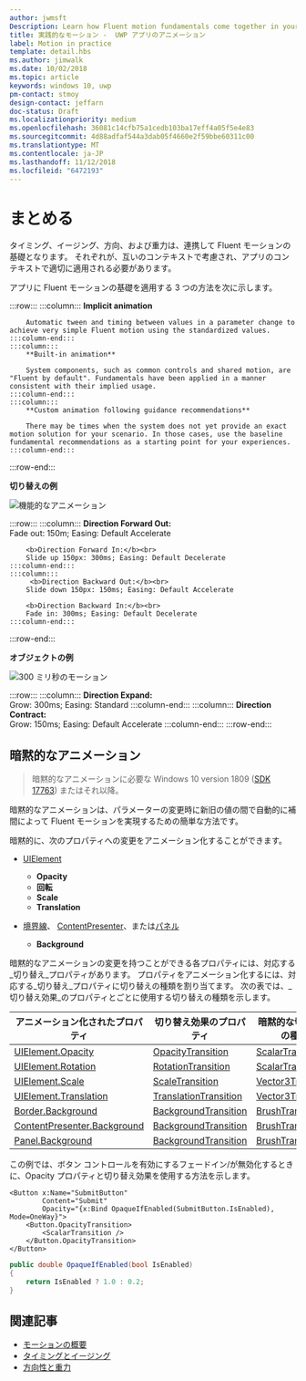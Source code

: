 ```yaml
---
author: jwmsft
Description: Learn how Fluent motion fundamentals come together in your app.
title: 実践的なモーション -  UWP アプリのアニメーション
label: Motion in practice
template: detail.hbs
ms.author: jimwalk
ms.date: 10/02/2018
ms.topic: article
keywords: windows 10, uwp
pm-contact: stmoy
design-contact: jeffarn
doc-status: Draft
ms.localizationpriority: medium
ms.openlocfilehash: 36081c14cfb75a1cedb103ba17eff4a05f5e4e83
ms.sourcegitcommit: 4d88adfaf544a3dab05f4660e2f59bbe60311c00
ms.translationtype: MT
ms.contentlocale: ja-JP
ms.lasthandoff: 11/12/2018
ms.locfileid: "6472193"
---
```

# <a name="bringing-it-together"></a>まとめる

タイミング、イージング、方向、および重力は、連携して Fluent モーションの基礎となります。 それぞれが、互いのコンテキストで考慮され、アプリのコンテキストで適切に適用される必要があります。

アプリに Fluent モーションの基礎を適用する 3 つの方法を次に示します。

:::row:::
    :::column:::
        **Implicit animation**

        Automatic tween and timing between values in a parameter change to achieve very simple Fluent motion using the standardized values.
    :::column-end:::
    :::column:::
        **Built-in animation**

        System components, such as common controls and shared motion, are "Fluent by default". Fundamentals have been applied in a manner consistent with their implied usage.
    :::column-end:::
    :::column:::
        **Custom animation following guidance recommendations**

        There may be times when the system does not yet provide an exact motion solution for your scenario. In those cases, use the baseline fundamental recommendations as a starting point for your experiences.
    :::column-end:::
:::row-end:::

**切り替えの例**

![機能的なアニメーション](images/pageRefresh.gif)

:::row:::
    :::column:::
        <b>Direction Forward Out:</b><br>
        Fade out: 150m; Easing: Default Accelerate

        <b>Direction Forward In:</b><br>
        Slide up 150px: 300ms; Easing: Default Decelerate
    :::column-end:::
    :::column:::
         <b>Direction Backward Out:</b><br>
        Slide down 150px: 150ms; Easing: Default Accelerate

        <b>Direction Backward In:</b><br>
        Fade in: 300ms; Easing: Default Decelerate
    :::column-end:::
:::row-end:::

**オブジェクトの例**

 ![300 ミリ秒のモーション](images/control.gif)

:::row:::
    :::column:::
        <b>Direction Expand:</b><br>
        Grow: 300ms; Easing: Standard
    :::column-end:::
    :::column:::
        <b>Direction Contract:</b><br>
        Grow: 150ms; Easing: Default Accelerate
    :::column-end:::
:::row-end:::

## <a name="implicit-animations"></a>暗黙的なアニメーション

> 暗黙的なアニメーションに必要な Windows 10 version 1809 ([SDK 17763](https://developer.microsoft.com/windows/downloads/windows-10-sdk)) またはそれ以降。


暗黙的なアニメーションは、パラメーターの変更時に新旧の値の間で自動的に補間によって Fluent モーションを実現するための簡単な方法です。

暗黙的に、次のプロパティへの変更をアニメーション化することができます。

- [UIElement](/uwp/api/windows.ui.xaml.uielement)
  - **Opacity**
  - **回転**
  - **Scale**
  - **Translation**

- [境界線](/uwp/api/windows.ui.xaml.controls.border)、 [ContentPresenter](/uwp/api/windows.ui.xaml.controls.contentpresenter)、または[パネル](/uwp/api/windows.ui.xaml.controls.panel)
  - **Background**

暗黙的なアニメーションの変更を持つことができる各プロパティには、対応する_切り替え_プロパティがあります。 プロパティをアニメーション化するには、対応する_切り替え_プロパティに切り替えの種類を割り当てます。 次の表では、_切り替え効果_のプロパティとごとに使用する切り替えの種類を示します。

| アニメーション化されたプロパティ | 切り替え効果のプロパティ | 暗黙的な切り替えの種類 |
| -- | -- | -- |
| [UIElement.Opacity](/uwp/api/windows.ui.xaml.uielement.opacity) | [OpacityTransition](/uwp/api/windows.ui.xaml.uielement.opacitytransition) | [ScalarTransition](/uwp/api/windows.ui.xaml.scalartransition) |
| [UIElement.Rotation](/uwp/api/windows.ui.xaml.uielement.rotation) | [RotationTransition](/uwp/api/windows.ui.xaml.uielement.rotationtransition) | [ScalarTransition](/uwp/api/windows.ui.xaml.scalartransition) |
| [UIElement.Scale](/uwp/api/windows.ui.xaml.uielement.scale) | [ScaleTransition](/uwp/api/windows.ui.xaml.uielement.scaletransition) | [Vector3Transition](/uwp/api/windows.ui.xaml.uielement.vector3transition) |
| [UIElement.Translation](/uwp/api/windows.ui.xaml.uielement.scale) | [TranslationTransition](/uwp/api/windows.ui.xaml.uielement.translationtransition) | [Vector3Transition](/uwp/api/windows.ui.xaml.uielement.vector3transition) |
| [Border.Background](/uwp/api/windows.ui.xaml.controls.border.background) | [BackgroundTransition](/uwp/api/windows.ui.xaml.controls.border.backgroundtransition) | [BrushTransition](//uwp/api/windows.ui.xaml.uielement.brushtransition) |
| [ContentPresenter.Background](/uwp/api/windows.ui.xaml.controls.contentpresenter.background) | [BackgroundTransition](/uwp/api/windows.ui.xaml.controls.contentpresenter.backgroundtransition) | [BrushTransition](//uwp/api/windows.ui.xaml.uielement.brushtransition) |
| [Panel.Background](/uwp/api/windows.ui.xaml.controls.panel.background) | [BackgroundTransition](/uwp/api/windows.ui.xaml.controls.panel.backgroundtransition)  | [BrushTransition](//uwp/api/windows.ui.xaml.uielement.brushtransition) |

この例では、ボタン コントロールを有効にするフェードイン/が無効化するときに、Opacity プロパティと切り替え効果を使用する方法を示します。

```xaml
<Button x:Name="SubmitButton"
        Content="Submit"
        Opacity="{x:Bind OpaqueIfEnabled(SubmitButton.IsEnabled), Mode=OneWay}">
    <Button.OpacityTransition>
        <ScalarTransition />
    </Button.OpacityTransition>
</Button>
```

```csharp
public double OpaqueIfEnabled(bool IsEnabled)
{
    return IsEnabled ? 1.0 : 0.2;
}
```

## <a name="related-articles"></a>関連記事

- [モーションの概要](index.md)
- [タイミングとイージング](timing-and-easing.md)
- [方向性と重力](directionality-and-gravity.md)